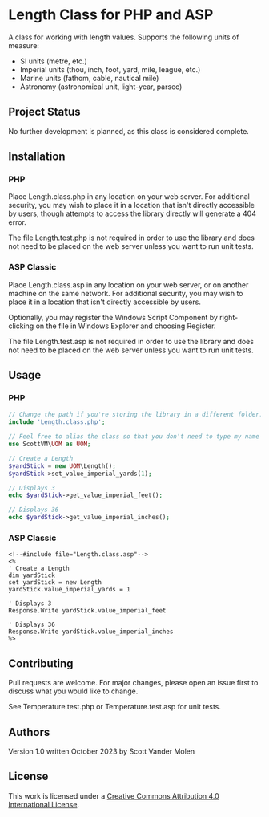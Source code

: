 # Length Class for PHP and ASP

A class for working with length values. Supports the following units of measure:

- SI units (metre, etc.)
- Imperial units (thou, inch, foot, yard, mile, league, etc.)
- Marine units (fathom, cable, nautical mile)
- Astronomy (astronomical unit, light-year, parsec)

## Project Status

No further development is planned, as this class is considered complete.

## Installation

### PHP

Place Length.class.php in any location on your web server. For additional security, you may wish to place it in a location that isn't directly accessible by users, though attempts to access the library directly will generate a 404 error.

The file Length.test.php is not required in order to use the library and does not need to be placed on the web server unless you want to run unit tests.

### ASP Classic

Place Length.class.asp in any location on your web server, or on another machine on the same network. For additional security, you may wish to place it in a location that isn't directly accessible by users.

Optionally, you may register the Windows Script Component by right-clicking on the file in Windows Explorer and choosing Register.

The file Length.test.asp is not required in order to use the library and does not need to be placed on the web server unless you want to run unit tests.

## Usage

### PHP

```PHP
// Change the path if you're storing the library in a different folder.
include 'Length.class.php';

// Feel free to alias the class so that you don't need to type my name every time you use it.
use ScottVM\UOM as UOM;

// Create a Length
$yardStick = new UOM\Length();
$yardStick->set_value_imperial_yards(1);

// Displays 3
echo $yardStick->get_value_imperial_feet();

// Displays 36
echo $yardStick->get_value_imperial_inches();
```

### ASP Classic

```vbscript
<!--#include file="Length.class.asp"-->
<%
' Create a Length
dim yardStick
set yardStick = new Length
yardStick.value_imperial_yards = 1

' Displays 3
Response.Write yardStick.value_imperial_feet

' Displays 36
Response.Write yardStick.value_imperial_inches
%>
```

## Contributing

Pull requests are welcome. For major changes, please open an issue first to discuss what you would like to change.

See Temperature.test.php or Temperature.test.asp for unit tests.

## Authors

Version 1.0 written October 2023 by Scott Vander Molen

## License
This work is licensed under a [Creative Commons Attribution 4.0 International License](https://creativecommons.org/licenses/by/4.0/).